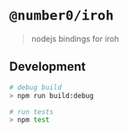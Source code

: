 # `@number0/iroh`

> nodejs bindings for iroh



## Development

```sh
# debug build
> npm run build:debug

# run tests
> npm test
```
